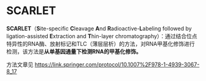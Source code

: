 # SCARLET

**SCARLET**（**S**ite-specific **C**leavage **A**nd **R**adioactive-**L**abeling followed by
ligation-assisted **E**xtraction and **T**hin-layer chromatography）：通过结合位点特异性的RNA酶、放射标记和TLC（薄层层析）的方法，对RNA甲基化修饰进行检测，该方法是**从单基因通量下检测RNA的甲基化修饰。** 

方法文章见 https://link.springer.com/protocol/10.1007%2F978-1-4939-3067-8_17

